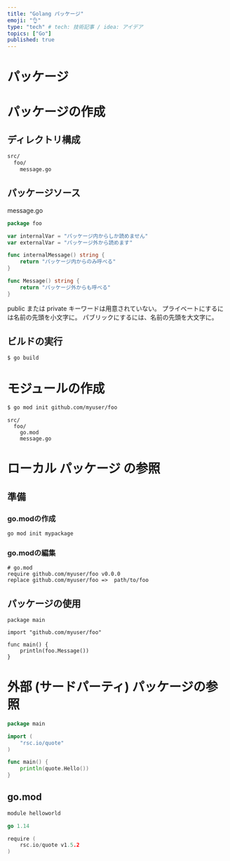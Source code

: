 ```yaml
---
title: "Golang パッケージ"
emoji: "👌"
type: "tech" # tech: 技術記事 / idea: アイデア
topics: ["Go"]
published: true
---
```


# パッケージ

# パッケージの作成
## ディレクトリ構成
```zsh
src/
  foo/
    message.go
```
## パッケージソース
message.go
```go
package foo

var internalVar = "パッケージ内からしか読めません"
var externalVar = "パッケージ外から読めます"

func internalMessage() string {
    return "パッケージ内からのみ呼べる"
}

func Message() string {
    return "パッケージ外からも呼べる"
}
```
public または private キーワードは用意されていない。
プライベートにするには名前の先頭を小文字に。
パブリックにするには、名前の先頭を大文字に。

## ビルドの実行
```zsh
$ go build
```

# モジュールの作成
```zsh
$ go mod init github.com/myuser/foo
```
```
src/
  foo/
    go.mod
    message.go
```


# ローカル パッケージ の参照
## 準備
### go.modの作成
```zsh
go mod init mypackage
```
### go.modの編集
```
# go.mod
require github.com/myuser/foo v0.0.0
replace github.com/myuser/foo =>  path/to/foo
```

## パッケージの使用
```
package main

import "github.com/myuser/foo"

func main() {
    println(foo.Message())
}
```


# 外部 (サードパーティ) パッケージの参照
```go
package main

import (
    "rsc.io/quote"
)

func main() {
    println(quote.Hello())
}
```

## go.mod
```go
module helloworld

go 1.14

require (
    rsc.io/quote v1.5.2
)

```
